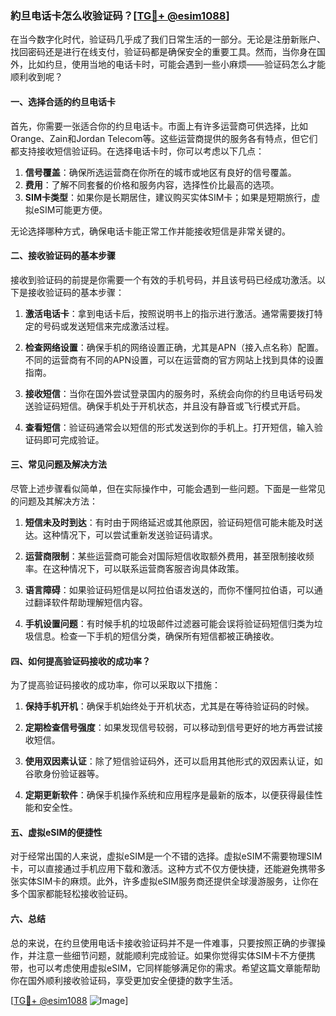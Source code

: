 ### 約旦电话卡怎么收验证码？[[TG💪+ @esim1088](https://t.me/s/esim1088)]

在当今数字化时代，验证码几乎成了我们日常生活的一部分。无论是注册新账户、找回密码还是进行在线支付，验证码都是确保安全的重要工具。然而，当你身在国外，比如约旦，使用当地的电话卡时，可能会遇到一些小麻烦——验证码怎么才能顺利收到呢？

#### 一、选择合适的约旦电话卡

首先，你需要一张适合你的约旦电话卡。市面上有许多运营商可供选择，比如Orange、Zain和Jordan Telecom等。这些运营商提供的服务各有特点，但它们都支持接收短信验证码。在选择电话卡时，你可以考虑以下几点：

1. **信号覆盖**：确保所选运营商在你所在的城市或地区有良好的信号覆盖。
2. **费用**：了解不同套餐的价格和服务内容，选择性价比最高的选项。
3. **SIM卡类型**：如果你是长期居住，建议购买实体SIM卡；如果是短期旅行，虚拟eSIM可能更方便。

无论选择哪种方式，确保电话卡能正常工作并能接收短信是非常关键的。

#### 二、接收验证码的基本步骤

接收到验证码的前提是你需要一个有效的手机号码，并且该号码已经成功激活。以下是接收验证码的基本步骤：

1. **激活电话卡**：拿到电话卡后，按照说明书上的指示进行激活。通常需要拨打特定的号码或发送短信来完成激活过程。
   
2. **检查网络设置**：确保手机的网络设置正确，尤其是APN（接入点名称）配置。不同的运营商有不同的APN设置，可以在运营商的官方网站上找到具体的设置指南。

3. **接收短信**：当你在国外尝试登录国内的服务时，系统会向你的约旦电话号码发送验证码短信。确保手机处于开机状态，并且没有静音或飞行模式开启。

4. **查看短信**：验证码通常会以短信的形式发送到你的手机上。打开短信，输入验证码即可完成验证。

#### 三、常见问题及解决方法

尽管上述步骤看似简单，但在实际操作中，可能会遇到一些问题。下面是一些常见的问题及其解决方法：

1. **短信未及时到达**：有时由于网络延迟或其他原因，验证码短信可能未能及时送达。这种情况下，可以尝试重新发送验证码请求。

2. **运营商限制**：某些运营商可能会对国际短信收取额外费用，甚至限制接收频率。在这种情况下，可以联系运营商客服咨询具体政策。

3. **语言障碍**：如果验证码短信是以阿拉伯语发送的，而你不懂阿拉伯语，可以通过翻译软件帮助理解短信内容。

4. **手机设置问题**：有时候手机的垃圾邮件过滤器可能会误将验证码短信归类为垃圾信息。检查一下手机的短信分类，确保所有短信都被正确接收。

#### 四、如何提高验证码接收的成功率？

为了提高验证码接收的成功率，你可以采取以下措施：

1. **保持手机开机**：确保手机始终处于开机状态，尤其是在等待验证码的时候。

2. **定期检查信号强度**：如果发现信号较弱，可以移动到信号更好的地方再尝试接收短信。

3. **使用双因素认证**：除了短信验证码外，还可以启用其他形式的双因素认证，如谷歌身份验证器等。

4. **定期更新软件**：确保手机操作系统和应用程序是最新的版本，以便获得最佳性能和安全性。

#### 五、虚拟eSIM的便捷性

对于经常出国的人来说，虚拟eSIM是一个不错的选择。虚拟eSIM不需要物理SIM卡，可以直接通过手机应用下载和激活。这种方式不仅方便快捷，还能避免携带多张实体SIM卡的麻烦。此外，许多虚拟eSIM服务商还提供全球漫游服务，让你在多个国家都能轻松接收验证码。

#### 六、总结

总的来说，在约旦使用电话卡接收验证码并不是一件难事，只要按照正确的步骤操作，并注意一些细节问题，就能顺利完成验证。如果你觉得实体SIM卡不方便携带，也可以考虑使用虚拟eSIM，它同样能够满足你的需求。希望这篇文章能帮助你在国外顺利接收验证码，享受更加安全便捷的数字生活。

[[TG💪+ @esim1088](https://t.me/s/esim1088) ![Image](https://i.postimg.cc/4NQfJmqS/Snipaste-2025-05-13-00-14-12.png)]